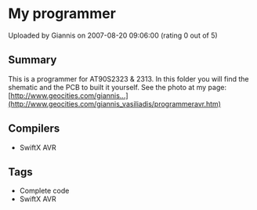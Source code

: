 # My programmer

Uploaded by Giannis on 2007-08-20 09:06:00 (rating 0 out of 5)

## Summary

This is a programmer for AT90S2323 & 2313. In this folder you will find the shematic and the PCB to built it yourself. See the photo at my page: [http://www.geocities.com/giannis...](http://www.geocities.com/giannis_vasiliadis/programmeravr.htm)

## Compilers

- SwiftX AVR

## Tags

- Complete code
- SwiftX AVR
